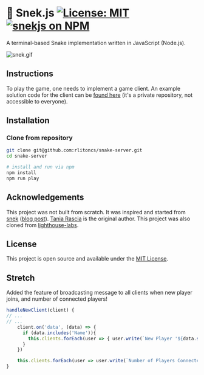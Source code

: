 # 🐍 Snek.js [![License: MIT](https://img.shields.io/badge/License-MIT-blue.svg)](https://opensource.org/licenses/MIT) [![snekjs on NPM](https://img.shields.io/npm/v/snekjs.svg?color=green&label=snekjs)](https://www.npmjs.com/package/snekjs)

A terminal-based Snake implementation written in JavaScript (Node.js).

![snek.gif](https://raw.githubusercontent.com/taniarascia/snek/master/snek.gif)

## Instructions

To play the game, one needs to implement a game client. An example solution code for the client can be [found here](https://github.com/lighthouse-labs/snek-client) (it's a private repository, not accessible to everyone).

## Installation

### Clone from repository

```bash
git clone git@github.com:rlitoncs/snake-server.git
cd snake-server

# install and run via npm
npm install
npm run play
```

## Acknowledgements

This project was not built from scratch. It was inspired and started from [snek](https://github.com/taniarascia/snek) ([blog post](https://www.taniarascia.com/snake-game-in-javascript/)). [Tania Rascia](https://www.taniarascia.com) is the original author.
This project was also cloned from [lighthouse-labs](https://github.com/lighthouse-labs/snek-multiplayer).

## License

This project is open source and available under the [MIT License](LICENSE).


## Stretch
Added the feature of broadcasting message to all clients when new player joins, and number of connected players!

```javascript
handleNewClient(client) {
// ...
// ...
    client.on('data', (data) => {
      if (data.includes('Name')){
        this.clients.forEach(user => { user.write(`New Player '${data.split(' ').slice(1)}' Has Joined`)})
      }
    })

    this.clients.forEach(user => user.write(`Number of Players Connected: ${this.clients.length}`))
}
```
